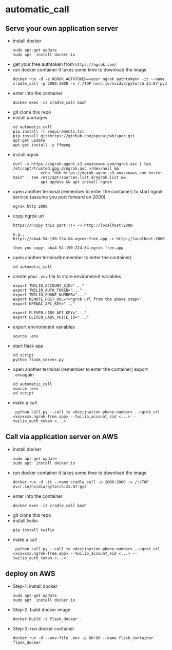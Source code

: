 # automatic_call

## Serve your own application server
- install docker
  ```
  sudo apt-get update
  sudo apt  install docker.io
  ```
- get your free authtoken from `https://ngrok.com/`
- run docker container
  it takes some time to download the image   
  ```
  docker run -d -e NGROK_AUTHTOKEN=<your ngrok authtoken> -it --name cradle_call -p 2000:2000 -v /:/TOP nvcr.io/nvidia/pytorch:23.07-py3
  ```
- enter into the container
  ```
  docker exec -it cradle_call bash
  ```
- git clone this repo
- install packages
  ```
  cd automatic_call
  pip install -r requirements.txt
  pip install git+https://github.com/openai/whisper.git
  apt-get update
  apt-get install -y ffmpeg
  ```
- install ngrok
  ```
  curl -s https://ngrok-agent.s3.amazonaws.com/ngrok.asc | tee /etc/apt/trusted.gpg.d/ngrok.asc >/dev/null &&
              echo "deb https://ngrok-agent.s3.amazonaws.com buster main" | tee /etc/apt/sources.list.d/ngrok.list &&
              apt update && apt install ngrok   
  ```
- open another terminal (remember to enter the container) to start ngrok service (assume you port forward on 2000)
  ```
  ngrok http 2000
  ```
- copy ngrok url
  ```
  https://<copy this part!!!> -> http://localhost:2000

  e.g., 
  https://aba4-54-190-224-84.ngrok-free.app -> http://localhost:2000

  then you copy: aba4-54-190-224-84.ngrok-free.app
  ```
- open another terminal(remember to enter the container)
  ```
  cd automatic_call
  ```
- create your `.env` file to store environemnt variables
  ```
  export TWILIO_ACCOUNT_SID="..."
  export TWILIO_AUTH_TOKEN="..."
  export TWILIO_PHONE_NUMBER="..."
  export REMOTE_HOST_URL="<ngrok url from the above step>"
  export OPENAI_API_KEY="..."
  
  export ELEVEN_LABS_API_KEY="..."
  export ELEVEN_LABS_VOICE_ID="..."
  ```
- export environment variables
  ```
  source .env
  ```
- start flask app
  ```
  cd script
  python flask_server.py
  ```
- open another terminal (remember to enter the container) export `.env`again
  ```
  cd automatic_call
  source .env
  cd script
  ```
- make a call
  ```
   python call.py --call_to <destination-phone-number> --ngrok_url <xxxxxxx.ngrok-free.app> --twilio_account_sid <...> --twilio_auth_token <...>
  
  ```

## Call via application server on AWS 
- install docker
  ```
  sudo apt-get update
  sudo apt  install docker.io
  ```
- run docker container
  it takes some time to download the image   
  ```
  docker run -d -it --name cradle_call -p 2000:2000 -v /:/TOP nvcr.io/nvidia/pytorch:23.07-py3
  ```
- enter into the container
  ```
  docker exec -it cradle_call bash
  ```
- git clone this repo
- install twilio
  ```
  pip install twilio
  ```
- make a call
  ```
   python call.py --call_to <destination-phone-number> --ngrok_url <xxxxxxx.ngrok-free.app> --twilio_account_sid <...> --twilio_auth_token <...>
  ```

## deploy on AWS
- Step-1: install docker
  ```
  sudo apt-get update
  sudo apt  install docker.io
  ```
- Step-2: build docker image
  ```
  docker build -t flask_docker .
  ```

- Step-3: run docker container
  ```
  docker run -d --env-file .env -p 80:80 --name flask_container flask_docker
  ```
